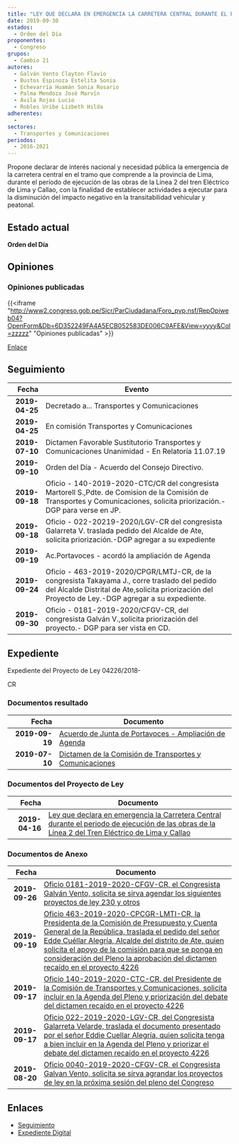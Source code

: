 ```yaml
---
title: "LEY QUE DECLARA EN EMERGENCIA LA CARRETERA CENTRAL DURANTE EL PERÍODO DE EJECUCIÓN DE LAS OBRAS DE LA LÍNEA 2 DEL TREN ELÉCTRICO DE LIMA Y CALLAO"
date: 2019-09-30
estados: 
  - Orden del Día
proponentes: 
  - Congreso
grupos: 
  - Cambio 21
autores: 
  - Galván Vento Clayton Flavio
  - Bustos Espinoza Estelita Sonia
  - Echevarría Huamán Sonia Rosario
  - Palma Mendoza José Marvín
  - Ávila Rojas Lucio
  - Robles Uribe Lizbeth Hilda
adherentes: 
  - 
sectores: 
  - Transportes y Comunicaciones
periodos: 
  - 2016-2021
---
```


Propone declarar de interés nacional y necesidad pública la emergencia de la carretera central en el tramo que comprende a la provincia de Lima, durante el período de ejecución de las obras de la Línea 2 del tren Eléctrico de Lima y Callao, con la finalidad de establecer actividades a ejecutar para la disminución del impacto negativo en la transitabilidad vehicular y peatonal.


## Estado actual

**Orden del Día**

## Opiniones

### Opiniones publicadas

{{<iframe "http://www2.congreso.gob.pe/Sicr/ParCiudadana/Foro_pvp.nsf/RepOpiweb04?OpenForm&Db=6D352249FA4A5ECB052583DE006C9AFE&View=yyyy&Col=zzzzz" "Opiniones publicadas" >}}

[Enlace](http://www2.congreso.gob.pe/Sicr/ParCiudadana/Foro_pvp.nsf/RepOpiweb04?OpenForm&Db=6D352249FA4A5ECB052583DE006C9AFE&View=yyyy&Col=zzzzz)

## Seguimiento

| Fecha | Evento |
|------:|--------|
| **2019-04-25** | Decretado a... Transportes y Comunicaciones|
| **2019-04-25** | En comisión Transportes y Comunicaciones|
| **2019-07-10** | Dictamen Favorable Sustitutorio Transportes y Comunicaciones Unanimidad - En Relatoría 11.07.19|
| **2019-09-10** | Orden del Día - Acuerdo del Consejo Directivo.|
| **2019-09-18** | Oficio - 140-2019-2020-CTC/CR del congresista Martorell S.,Pdte. de Comision de la Comisión de Transportes y Comunicaciones, solicita priorización.-DGP para verse en JP.|
| **2019-09-18** | Oficio - 022-20219-2020/LGV-CR del congresista Galarreta V. traslada pedido del Alcalde de Ate, solicita priorización.-DGP agregar a su expediente|
| **2019-09-19** | Ac.Portavoces - acordó la ampliación de Agenda|
| **2019-09-24** | Oficio - 463-2019-2020/CPGR/LMTJ-CR, de la congresista Takayama J., corre traslado del pedido del Alcalde Distrital de Ate,solicita priorización del Proyecto de Ley.-DGP agregar a su expediente.|
| **2019-09-30** | Oficio - 0181-2019-2020/CFGV-CR, del congresista Galván V.,solicita priorización del proyecto.- DGP para ser vista en CD.|


## Expediente

Expediente del Proyecto de Ley 04226/2018-

CR


### Documentos resultado

| Fecha | Documento |
|------:|--------|
| **2019-09-19** | [Acuerdo de Junta de Portavoces - Ampliación de Agenda](http://www.leyes.congreso.gob.pe/Documentos/2016_2021/Acuerdos/Junta_Portavoces/AJP0422620190919.pdf) |
| **2019-07-10** | [Dictamen de la Comisión de Transportes y Comunicaciones](http://www.leyes.congreso.gob.pe/Documentos/2016_2021/Dictamenes/Proyectos_de_Ley/04226DC23MAY20190710.pdf) |

### Documentos del Proyecto de Ley

| Fecha | Documento |
|------:|--------|
| **2019-04-16** | [Ley que declara en emergencia la Carretera Central durante el periodo de ejecución de las obras de la Línea 2 del Tren Eléctrico de Lima y Callao](http://www.leyes.congreso.gob.pe/Documentos/2016_2021/Proyectos_de_Ley_y_de_Resoluciones_Legislativas/PL0422620190416..pdf) |

### Documentos de Anexo

| Fecha | Documento |
|------:|--------|
| **2019-09-26** | [Oficio 0181-2019-2020-CFGV-CR, el Congresista Galván Vento, solicita se sirva agendar los siguientes proyectos de ley 230 y otros](http://www.leyes.congreso.gob.pe/Documentos/2016_2021/Oficios/Congresistas/OFICIO-0181-2019-2020-CFGV-CR.pdf) |
| **2019-09-19** | [Oficio 463-2019-2020-CPCGR-LMTI-CR, la Presidenta de la Comisión de Presupuesto y Cuenta General de la República, traslada el pedido del señor Edde Cuéllar Alegría, Alcalde del distrito de Ate, quien solicita el apoyo de la comisión para que se ponga en consideración del Pleno la aprobación del dictamen recaído en el proyecto 4226](http://www.leyes.congreso.gob.pe/Documentos/2016_2021/Oficios/Comisiones_Ordinarias/OFICIO-463-2019-2020-CPCGR-LMTI-CR.pdf) |
| **2019-09-17** | [Oficio 140-2019-2020-CTC-CR, del Presidente de la Comisión de Transportes y Comunicaciones, solicita incluir en la Agenda del Pleno y priorización del debate del dictamen recaído en el proyecto 4226](http://www.leyes.congreso.gob.pe/Documentos/2016_2021/Oficios/Comisiones_Ordinarias/OFICIO-140-2019-2020-CTC-CR.pdf) |
| **2019-09-17** | [Oficio 022-2019-2020-LGV-CR, del Congresista Galarreta Velarde, traslada el documento presentado por el señor Eddie Cuellar Alegría, quien solicita tenga a bien incluir en la Agenda del Pleno y priorizar el debate del dictamen recaído en el proyecto 4226](http://www.leyes.congreso.gob.pe/Documentos/2016_2021/Oficios/Congresistas/OFICIO-022-2019-2020-LGV-CR.pdf) |
| **2019-08-20** | [Oficio 0040-2019-2020-CFGV-CR, el Congresista Galvan Vento, solicita se sirva agrandar los proyectos de ley en la próxima sesión del pleno del Congreso](http://www.leyes.congreso.gob.pe/Documentos/2016_2021/Oficios/Congresistas/OFICIO-0040-2019-2020-CFGV-CR.pdf) |

## Enlaces 

- [Seguimiento](http://www2.congreso.gob.pe/Sicr/TraDocEstProc/CLProLey2016.nsf/f7fff46988ca05b1052578e100829cc7/ac90f5cee8e27676052583de00823e6f?OpenDocument)
- [Expediente Digital](http://www2.congreso.gob.pe/Sicr/TraDocEstProc/CLProLey2016.nsf/f7fff46988ca05b1052578e100829cc7/ac90f5cee8e27676052583de00823e6f?OpenDocument&Click=05257FB7005EB655.eb71d0cf91d8294e05256cdf006b5706/$Body/0.1C6C)
